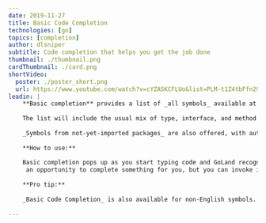 ```yaml
---
date: 2019-11-27
title: Basic Code Completion
technologies: [go]
topics: [completion]
author: dlsniper
subtitle: Code completion that helps you get the job done
thumbnail: ./thumbnail.png
cardThumbnail: ./card.png
shortVideo:
  poster: ./poster_short.png
  url: https://www.youtube.com/watch?v=cYZASKCFLUo&list=PLM-t1Z4tbFfn291KlSOQE_ulCAyzXO3uA
leadin: |
    **Basic completion** provides a list of _all symbols_ available at the current caret position.
    
    The list will include the usual mix of type, interface, and method names, keywords, and also _Live Templates_.
    
    _Symbols from not-yet-imported packages_ are also offered, with autoimport on-the-fly when you select them.
    
    **How to use:**
    
    Basic completion pops up as you start typing code and GoLand recognizes
     an opportunity to complete something for you, but you can invoke it anytime by pressing _Ctrl+Space_ on Windows/Linux or _⌃+Space_ on macOS.
    
    **Pro tip:**
    
    _Basic Code Completion_ is also available for non-English symbols.
    
---
```

